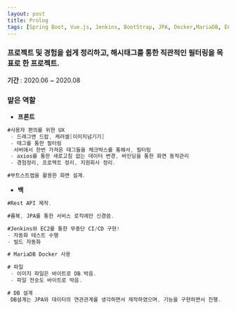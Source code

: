 ```yaml
---
layout: post
title: Prolog
tags: [Spring Boot, Vue.js, Jenkins, BootStrap, JPA, Docker,MariaDB, EC2, MVVM, Github]
---
```

### 프로젝트 및 경험을 쉽게 정리하고, 해시태그를 통한 직관적인 필터링을 목표로 한 프로젝트.

**기간** : 2020.06 ~ 2020.08

### 맡은 역할

- **프론트**

```java
#사용자 편의를 위한 UX
 - 드래그앤 드랍, 케러셀[이미지넘기기]
 - 태그를 통한 필터링
  서버에서 한번 가져온 태그들을 체크박스를 통해서, 필터링
 - axios를 통한 새로고침 없는 데이터 변경, 바인딩을 통한 화면 동적관리
 - 경험정리, 프로젝트 정리, 지원회사 정리.

#부트스트랩을 활용한 화면 설계.
```

- **백**

```java
#Rest API 제작.

#롬복, JPA를 통한 서비스 로직에만 신경씀.

#Jenkins와 EC2를 통한 무중단 CI/CD 구현!
- 자동화 테스트 수행
- 빌드 자동화

# MariaDB Docker 사용

# 파일
 - 이미지 파일은 바이트로 DB 박음.
 - 파일 전송도 바이트로 박음.

# DB 설계
 DB설계는 JPA와 데이터의 연관관계를 생각하면서 제작하였으며, 기능을 구현하면서 진행.
```

